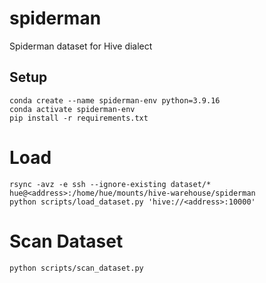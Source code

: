 # spiderman
Spiderman dataset for Hive dialect

## Setup
```
conda create --name spiderman-env python=3.9.16
conda activate spiderman-env
pip install -r requirements.txt
```

# Load
```
rsync -avz -e ssh --ignore-existing dataset/* hue@<address>:/home/hue/mounts/hive-warehouse/spiderman
python scripts/load_dataset.py 'hive://<address>:10000'
```

# Scan Dataset
```
python scripts/scan_dataset.py
```
